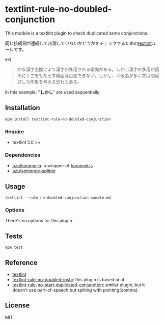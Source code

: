 # textlint-rule-no-doubled-conjunction

This module is a textlint plugin to check duplicated same conjunctions.

同じ接続詞が連続して出現していないかどうかをチェックするための[textlint](https://github.com/textlint/textlint "textlint")ルールです。

ex)

> かな漢字変換により漢字が多用される傾向がある。しかし漢字の多用が読みにくさをもたらす側面は否定できない。しかし、平仮名が多い文は間延びした印象を与える恐れもある。

In this example, "**しかし**" are used sequentially.

## Installation

    npm install textlint-rule-no-doubled-conjunction

### Require

- textlint 5.0 >=

### Dependencies

- [azu/kuromojin](https://github.com/azu/kuromojin): a wrapper of [kuromoji.js](https://github.com/takuyaa/kuromoji.js "kuromoji.js")
- [azu/sentence-splitter](https://github.com/azu/sentence-splitter)

## Usage

    textlint --rule no-doubled-conjunction sample.md

### Options

There's no options for this plugin.

## Tests

    npm test

## Reference

- [textlint](https://github.com/textlint/textlint)
- [textlint-rule-no-doubled-joshi](https://github.com/azu/textlint-rule-no-doubled-joshi): this plugin is based on it
- [textlint-rule-no-start-duplicated-conjunction](https://github.com/azu/textlint-rule-no-start-duplicated-conjunction): similar plugin, but it doesn't use part-of-speech but spliting with pointing(comma).

## License

MIT
